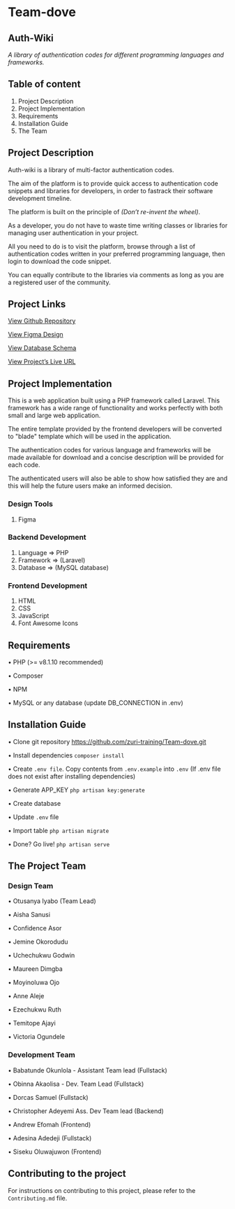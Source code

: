 # Team-dove

## Auth-Wiki

*A library of authentication codes for different programming languages and frameworks.*

## Table of content
 1. Project Description
 2. Project Implementation
 3. Requirements
 4. Installation Guide
 5. The Team

## Project Description

Auth-wiki is a library of multi-factor authentication codes. 

The aim of the platform is to provide quick access to authentication code snippets and libraries for developers, in order to fastrack their software development timeline.

The platform is built on the principle of *(Don’t re-invent the wheel)*. 

As a developer, you do not have to waste time writing classes or libraries for managing user authentication in your project.

All you need to do is to visit the platform, browse through a list of authentication codes written in your preferred programming language, then login to download the code snippet.

You can equally contribute to the libraries via comments as long as you are a registered user of the community.

## Project Links

[View Github Repository](https://github.com/zuri-training/Team-dove)

[View Figma Design](https://www.figma.com/file/O6pbYL4wxUULTv0A4gWbwd/TEAM-DOVE?node-id=0%3A1&t=zdBJKQzlByVTkgq6-1)

[View Database Schema](https://www.figma.com/file/JteVjRBHxYULvkZDLFA5qT/Auth_Wiki-Database-Schema---Team-Dove?node-id=0%3A1&t=N7BzKtqfH27JzhcV-1)

[View Project’s Live URL](https://authwiki.com.ng/) 


## Project Implementation

This is a web application built using a PHP framework called Laravel. This framework has a wide range of functionality and works perfectly with both small and large web application. 

The entire template provided by the frontend developers will be converted to "blade" template which will be used in the application. 

The authentication codes for various language and frameworks will be made available for download and a concise description will be provided for each code. 

The authenticated users will also be able to show how satisfied they are and this will help the future users make an informed decision.

### Design Tools

1. Figma

### Backend Development
1.	Language => PHP
2.	Framework => (Laravel)
3.	Database => (MySQL database)

### Frontend Development
1.	HTML
2.	CSS
3.	JavaScript
4.	Font Awesome Icons

## Requirements
•	PHP (>= v8.1.10 recommended)

•	Composer

•	NPM

•	MySQL or any database (update DB_CONNECTION in .env)


## Installation Guide

•	Clone git repository https://github.com/zuri-training/Team-dove.git

•	Install dependencies `composer install`

•	Create `.env file`. Copy contents from `.env.example` into `.env` (If .env file does not exist after installing dependencies)

•	Generate APP_KEY `php artisan key:generate`

•	Create database

•	Update `.env` file

•	Import table `php artisan migrate`

•	Done? Go live! `php artisan serve`


## The Project Team

### Design Team

•	Otusanya Iyabo (Team Lead)

•	Aisha Sanusi

•	Confidence Asor

•	Jemine Okorodudu

•	Uchechukwu Godwin

•	Maureen Dimgba

•	Moyinoluwa Ojo

•	Anne Aleje

•	Ezechukwu Ruth

•	Temitope Ajayi

•	Victoria Ogundele
        

### Development Team

•	Babatunde Okunlola - Assistant Team lead (Fullstack)

•	Obinna Akaolisa - Dev. Team Lead (Fullstack)

•	Dorcas Samuel (Fullstack)

•	Christopher Adeyemi Ass. Dev Team lead (Backend)

•	Andrew Efomah (Frontend)

•	Adesina Adedeji (Fullstack)

•	Siseku Oluwajuwon (Frontend)


## Contributing to the project

For instructions on contributing to this project, please refer to the `Contributing.md` file.
